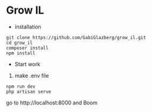 # Grow IL 
- installation 

```
git clone https://github.com/GabiGlazberg/grow_il.git
cd grow_il
composer install
npm install
```

- Start work
1. make .env file
```
npm run dev
php artisan serve

```

go to http://localhost:8000 and Boom